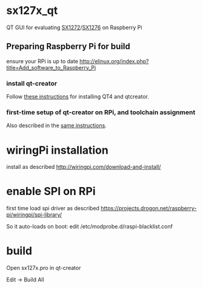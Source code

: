 sx127x_qt
=========

QT GUI for evaluating [SX1272](http://semtech.com/apps/product.php?pn=sx1272&x=0&y=0)/[SX1276](http://semtech.com/apps/product.php?pn=sx1276&x=0&y=0) on Raspberry Pi

## Preparing Raspberry Pi for build

ensure your RPi is up to date http://elinux.org/index.php?title=Add_software_to_Raspberry_Pi

### install qt-creator

Follow [these instructions](https://wiki.qt.io/Apt-get_Qt4_on_the_Raspberry_Pi) for installing QT4 and qtcreator.

### first-time setup of qt-creator on RPi, and toolchain assignment

Also described in the [same instructions](https://wiki.qt.io/Apt-get_Qt4_on_the_Raspberry_Pi).

# wiringPi installation

install as described http://wiringpi.com/download-and-install/

# enable SPI on RPi
first time load spi driver as described https://projects.drogon.net/raspberry-pi/wiringpi/spi-library/

So it auto-loads on boot: edit /etc/modprobe.d/raspi-blacklist.conf

# build

Open sx127x.pro in qt-creator

Edit -> Build All
